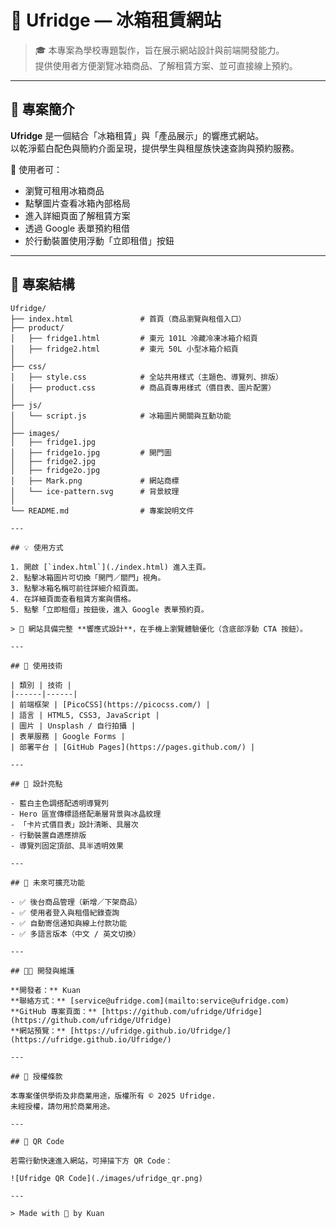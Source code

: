 # 🧊 Ufridge — 冰箱租賃網站

> 🎓 本專案為學校專題製作，旨在展示網站設計與前端開發能力。  
> 提供使用者方便瀏覽冰箱商品、了解租賃方案、並可直接線上預約。

---

## 🚀 專案簡介

**Ufridge** 是一個結合「冰箱租賃」與「產品展示」的響應式網站。  
以乾淨藍白配色與簡約介面呈現，提供學生與租屋族快速查詢與預約服務。

🔹 使用者可：
- 瀏覽可租用冰箱商品  
- 點擊圖片查看冰箱內部格局  
- 進入詳細頁面了解租賃方案  
- 透過 Google 表單預約租借  
- 於行動裝置使用浮動「立即租借」按鈕

---

## 🧱 專案結構
```text
Ufridge/
├── index.html               # 首頁（商品瀏覽與租借入口）
├── product/
│   ├── fridge1.html         # 東元 101L 冷藏冷凍冰箱介紹頁
│   ├── fridge2.html         # 東元 50L 小型冰箱介紹頁
│
├── css/
│   ├── style.css            # 全站共用樣式（主題色、導覽列、排版）
│   ├── product.css          # 商品頁專用樣式（價目表、圖片配置）
│
├── js/
│   └── script.js            # 冰箱圖片開關與互動功能
│
├── images/
│   ├── fridge1.jpg
│   ├── fridge1o.jpg         # 開門圖
│   ├── fridge2.jpg
│   ├── fridge2o.jpg
│   ├── Mark.png             # 網站商標
│   └── ice-pattern.svg      # 背景紋理
│
└── README.md                # 專案說明文件

---

## 💡 使用方式

1. 開啟 [`index.html`](./index.html) 進入主頁。  
2. 點擊冰箱圖片可切換「開門／關門」視角。  
3. 點擊冰箱名稱可前往詳細介紹頁面。  
4. 在詳細頁面查看租賃方案與價格。  
5. 點擊「立即租借」按鈕後，進入 Google 表單預約頁。

> 📱 網站具備完整 **響應式設計**，在手機上瀏覽體驗優化（含底部浮動 CTA 按鈕）。

---

## 🧰 使用技術

| 類別 | 技術 |
|------|------|
| 前端框架 | [PicoCSS](https://picocss.com/) |
| 語言 | HTML5, CSS3, JavaScript |
| 圖片 | Unsplash / 自行拍攝 |
| 表單服務 | Google Forms |
| 部署平台 | [GitHub Pages](https://pages.github.com/) |

---

## 🎨 設計亮點

- 藍白主色調搭配透明導覽列  
- Hero 區宣傳標語搭配漸層背景與冰晶紋理  
- 「卡片式價目表」設計清晰、具層次  
- 行動裝置自適應排版  
- 導覽列固定頂部、具半透明效果  

---

## 🔧 未來可擴充功能

- ✅ 後台商品管理（新增／下架商品）  
- ✅ 使用者登入與租借紀錄查詢  
- ✅ 自動寄信通知與線上付款功能  
- ✅ 多語言版本（中文 / 英文切換）  

---

## 👨‍💻 開發與維護

**開發者：** Kuan  
**聯絡方式：** [service@ufridge.com](mailto:service@ufridge.com)  
**GitHub 專案頁面：** [https://github.com/ufridge/Ufridge](https://github.com/ufridge/Ufridge)  
**網站預覽：** [https://ufridge.github.io/Ufridge/](https://ufridge.github.io/Ufridge/)

---

## 🪪 授權條款

本專案僅供學術及非商業用途，版權所有 © 2025 Ufridge.  
未經授權，請勿用於商業用途。

---

## 🧊 QR Code

若需行動快速進入網站，可掃描下方 QR Code：  

![Ufridge QR Code](./images/ufridge_qr.png)

---

> Made with 💙 by Kuan